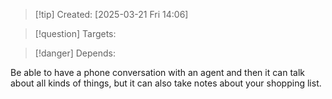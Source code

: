 
>[!tip] Created: [2025-03-21 Fri 14:06]

>[!question] Targets: 

>[!danger] Depends: 

Be able to have a phone conversation with an agent and then it can talk about all kinds of things, but it can also take notes about your shopping list.